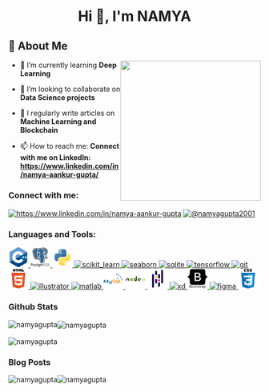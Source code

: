 <!-- # Hi, I'm Namya! 👋

## 🚀 About Me
- 👀 I’m learning languages like Python, Solidity, HTML, CSS. 
- 💞️ I’m looking to collaborate on Blockchain and Data Science projects!
- 📫 How to reach me : 
  Connect with me on LinkedIn: https://www.linkedin.com/in/namya-aankur-gupta/
  
## 🔗 Links
[![linkedin](https://img.shields.io/badge/linkedin-0A66C2?style=for-the-badge&logo=linkedin&logoColor=white)](https://www.linkedin.com/in/namya-aankur-gupta/)
[![medium](https://img.shields.io/badge/Medium-12100E?style=for-the-badge&logo=medium&logoColor=white)](https://medium.com/@namyagupta2001)



<!---
Namyagupta/Namyagupta is a ✨ special ✨ repository because its `README.md` (this file) appears on your GitHub profile.
You can click the Preview link to take a look at your changes.
---> 

<h1 align="center">Hi 👋, I'm NAMYA</h1>

## 🚀 About Me

<img align="right" width="280" height="280" src="https://user-images.githubusercontent.com/65950853/215243075-8e08d531-fce2-4aa4-82f4-cdfdb0f20077.gif">

- 🌱 I’m currently learning **Deep Learning**

- 👯 I’m looking to collaborate on **Data Science projects**

- 📝 I regularly write articles on **Machine Learning and Blockchain**

- 📫 How to reach me:  **Connect with me on LinkedIn: https://www.linkedin.com/in/namya-aankur-gupta/**

<h3 align="left">Connect with me:</h3>
<p align="left">
<a href="https://linkedin.com/in/https://www.linkedin.com/in/namya-aankur-gupta" target="blank"><img align="center" src="https://raw.githubusercontent.com/rahuldkjain/github-profile-readme-generator/master/src/images/icons/Social/linked-in-alt.svg" alt="https://www.linkedin.com/in/namya-aankur-gupta" height="30" width="40" /></a>
<a href="https://medium.com/@namyagupta2001" target="blank"><img align="center" src="https://raw.githubusercontent.com/rahuldkjain/github-profile-readme-generator/master/src/images/icons/Social/medium.svg" alt="@namyagupta2001" height="30" width="40" /></a>
</p>

<h3 align="left">Languages and Tools:</h3>
<p align="left"> <a href="https://www.w3schools.com/cpp/" target="_blank" rel="noreferrer"> <img src="https://raw.githubusercontent.com/devicons/devicon/master/icons/cplusplus/cplusplus-original.svg" alt="cplusplus" width="40" height="40"/> </a> <a href="https://www.postgresql.org" target="_blank" rel="noreferrer"> <img src="https://raw.githubusercontent.com/devicons/devicon/master/icons/postgresql/postgresql-original-wordmark.svg" alt="postgresql" width="40" height="40"/> </a> <a href="https://www.python.org" target="_blank" rel="noreferrer"> <img src="https://raw.githubusercontent.com/devicons/devicon/master/icons/python/python-original.svg" alt="python" width="40" height="40"/> </a> <a href="https://scikit-learn.org/" target="_blank" rel="noreferrer"> <img src="https://upload.wikimedia.org/wikipedia/commons/0/05/Scikit_learn_logo_small.svg" alt="scikit_learn" width="40" height="40"/> </a> <a href="https://seaborn.pydata.org/" target="_blank" rel="noreferrer"> <img src="https://seaborn.pydata.org/_images/logo-mark-lightbg.svg" alt="seaborn" width="40" height="40"/> </a> <a href="https://www.sqlite.org/" target="_blank" rel="noreferrer"> <img src="https://www.vectorlogo.zone/logos/sqlite/sqlite-icon.svg" alt="sqlite" width="40" height="40"/> </a> <a href="https://www.tensorflow.org" target="_blank" rel="noreferrer"> <img src="https://www.vectorlogo.zone/logos/tensorflow/tensorflow-icon.svg" alt="tensorflow" width="40" height="40"/> </a>  <a href="https://git-scm.com/" target="_blank" rel="noreferrer"> <img src="https://www.vectorlogo.zone/logos/git-scm/git-scm-icon.svg" alt="git" width="40" height="40"/> </a> <a href="https://www.w3.org/html/" target="_blank" rel="noreferrer"> <img src="https://raw.githubusercontent.com/devicons/devicon/master/icons/html5/html5-original-wordmark.svg" alt="html5" width="40" height="40"/> </a> <a href="https://www.adobe.com/in/products/illustrator.html" target="_blank" rel="noreferrer"> <img src="https://www.vectorlogo.zone/logos/adobe_illustrator/adobe_illustrator-icon.svg" alt="illustrator" width="40" height="40"/> </a> <a href="https://www.mathworks.com/" target="_blank" rel="noreferrer"> <img src="https://upload.wikimedia.org/wikipedia/commons/2/21/Matlab_Logo.png" alt="matlab" width="40" height="40"/> </a> <a href="https://www.mysql.com/" target="_blank" rel="noreferrer"> <img src="https://raw.githubusercontent.com/devicons/devicon/master/icons/mysql/mysql-original-wordmark.svg" alt="mysql" width="40" height="40"/> </a> <a href="https://nodejs.org" target="_blank" rel="noreferrer"> <img src="https://raw.githubusercontent.com/devicons/devicon/master/icons/nodejs/nodejs-original-wordmark.svg" alt="nodejs" width="40" height="40"/> </a> <a href="https://pandas.pydata.org/" target="_blank" rel="noreferrer"> <img src="https://raw.githubusercontent.com/devicons/devicon/2ae2a900d2f041da66e950e4d48052658d850630/icons/pandas/pandas-original.svg" alt="pandas" width="40" height="40"/> </a>  <a href="https://www.adobe.com/products/xd.html" target="_blank" rel="noreferrer"> <img src="https://cdn.worldvectorlogo.com/logos/adobe-xd.svg" alt="xd" width="40" height="40"/> </a> <a href="https://getbootstrap.com" target="_blank" rel="noreferrer"> <img src="https://raw.githubusercontent.com/devicons/devicon/master/icons/bootstrap/bootstrap-plain-wordmark.svg" alt="bootstrap" width="40" height="40"/> </a> <a href="https://www.figma.com/" target="_blank" rel="noreferrer"> <img src="https://www.vectorlogo.zone/logos/figma/figma-icon.svg" alt="figma" width="40" height="40"/> </a>
<a href="https://www.w3schools.com/css/" target="_blank" rel="noreferrer"> <img src="https://raw.githubusercontent.com/devicons/devicon/master/icons/css3/css3-original-wordmark.svg" alt="css3" width="40" height="40"/> </a>
</p>

<h3 align="left">Github Stats</h3>

<p><img align="left" src="https://github-readme-stats.vercel.app/api/top-langs?username=namyagupta&show_icons=true&locale=en&layout=compact" alt="namyagupta" /></p>

<p><img align="center" src="https://github-readme-streak-stats.herokuapp.com/?user=namyagupta&" alt="namyagupta" /></p>

<p><img align="center" src="https://github-readme-stats.vercel.app/api?username=Namyagupta&theme=radical&hide=issues,contribs,prs&count_private=true&show_icons=true" alt="namyagupta" /></p>

### Blog Posts
  
<p><img align="left" src="https://github-readme-medium-recent-article.vercel.app/medium/@namyagupta2001/0" alt="namyagupta" /></p>
<p><img align="left" src="https://github-readme-medium-recent-article.vercel.app/medium/@namyagupta2001/1" alt="namyagupta" /></p>

<!-- ![Top Langs](https://github-readme-stats.vercel.app/api/top-langs/?username=Namyagupta&langs_count=10)

![GitHub Stats](https://github-readme-stats.vercel.app/api?username=Namyagupta&theme=radical&hide=issues,contribs,prs&count_private=true&show_icons=true)

 -->
